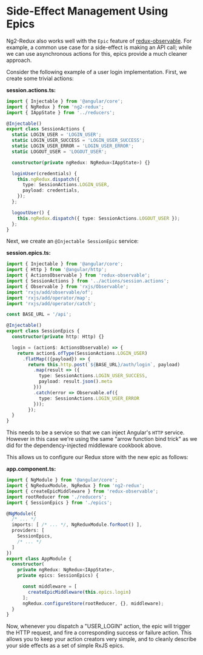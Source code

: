 # Side-Effect Management Using Epics

Ng2-Redux also works well with the `Epic` feature of
[redux-observable](https://github.com/redux-observable). For
example, a common use case for a side-effect is making an API call; while
we can use asynchronous actions for this, epics provide a much cleaner
approach.

Consider the following example of a user login implementation. First, we
create some trivial actions:

**session.actions.ts:**

```typescript
import { Injectable } from '@angular/core';
import { NgRedux } from 'ng2-redux';
import { IAppState } from '../reducers';

@Injectable()
export class SessionActions {
  static LOGIN_USER = 'LOGIN_USER';
  static LOGIN_USER_SUCCESS = 'LOGIN_USER_SUCCESS';
  static LOGIN_USER_ERROR = 'LOGIN_USER_ERROR';
  static LOGOUT_USER = 'LOGOUT_USER';

  constructor(private ngRedux: NgRedux<IAppState>) {}

  loginUser(credentials) {
    this.ngRedux.dispatch({
      type: SessionActions.LOGIN_USER,
      payload: credentials,
    });
  };

  logoutUser() {
    this.ngRedux.dispatch({ type: SessionActions.LOGOUT_USER });
  };
} 
```

Next, we create an `@Injectable SessionEpic` service:

**session.epics.ts:**

```typescript
import { Injectable } from '@angular/core';
import { Http } from '@angular/http';
import { ActionsObservable } from 'redux-observable';
import { SessionActions } from '../actions/session.actions';
import { Observable } from 'rxjs/Observable';
import 'rxjs/add/observable/of';
import 'rxjs/add/operator/map';
import 'rxjs/add/operator/catch';

const BASE_URL = '/api';

@Injectable()
export class SessionEpics {
  constructor(private http: Http) {}

  login = (action$: ActionsObservable) => {
    return action$.ofType(SessionActions.LOGIN_USER)
      .flatMap(({payload}) => {
        return this.http.post(`${BASE_URL}/auth/login`, payload)
          .map(result => ({
            type: SessionActions.LOGIN_USER_SUCCESS,
            payload: result.json().meta
          }))
          .catch(error => Observable.of({
            type: SessionActions.LOGIN_USER_ERROR
          }));
        });
  }
}
```

This needs to be a service so that we can inject Angular's `HTTP` service.
However in this case we're using the same "arrow function bind trick" as we
did for the dependency-injected middleware cookbook above.

This allows us to configure our Redux store with the new epic as follows:

**app.component.ts:**

```typescript
import { NgModule } from '@angular/core';
import { NgReduxModule, NgRedux } from 'ng2-redux';
import { createEpicMiddleware } from 'redux-observable';
import rootReducer from './reducers';
import { SessionEpics } from './epics';

@NgModule({
  /* ... */
  imports: [ /* ... */, NgReduxModule.forRoot() ],
  providers: [
    SessionEpics,
    /* ... */
  ]
})
export class AppModule {
  constructor(
    private ngRedux: NgRedux<IAppState>,
    private epics: SessionEpics) {

      const middleware = [
        createEpicMiddleware(this.epics.login)
      ];
      ngRedux.configureStore(rootReducer, {}, middleware);
  }
}
```

Now, whenever you dispatch a "USER_LOGIN" action, the epic will trigger the
HTTP request, and fire a corresponding success or failure action. This allows
you to keep your action creators very simple, and to cleanly describe your
side effects as a set of simple RxJS epics.
